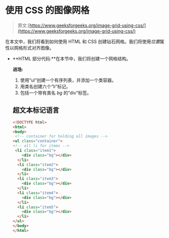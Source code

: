 # 使用 CSS 的图像网格

> 原文:[https://www.geeksforgeeks.org/image-grid-using-css/](https://www.geeksforgeeks.org/image-grid-using-css/)

在本文中，我们将看到如何使用 HTML 和 CSS 创建钻石网格。我们将使用*位置*属性以网格形式对齐图像。

*   **HTML 部分代码:**在本节中，我们将创建一个网格结构。

    **进场:**

    1.  使用“ul”创建一个有序列表，并添加一个类容器。
    2.  用类名创建六个“li”标记。
    3.  包括一个带有类名 *bg* 的“div”标签。

    ## 超文本标记语言

    ```html
    <!DOCTYPE html>
    <html>
    <body>
     <!-- container for holding all images -->
    <ul class="container">
    <!-- all li for items -->
     <li class="item1">
        <div class="bg"></div>
      </li>
      <li class="item2">
        <div class="bg"></div>
      </li>
      <li class="item3">
        <div class="bg"></div>
      </li>
      <li class="item4">
        <div class="bg"></div>
      </li>
      <li class="item5">
        <div class="bg"></div>
      </li>
    </ul>
    </body>
    </html>
    ```